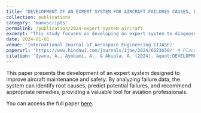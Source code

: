 ```yaml
---
title: "DEVELOPMENT OF AN EXPERT SYSTEM FOR AIRCRAFT FAILURES CAUSES, PREDICTIONS, AND REMEDIES"
collection: publications
category: 'manuscripts'
permalink: /publication/2024-expert-system-aircraft
excerpt: "This study focuses on developing an expert system to diagnose, predict, and suggest remedies for aircraft failures, enhancing aviation safety and maintenance efficiency."
date: 2024-01-01
venue: 'International Journal of Aerospace Engineering (IJASE)'
paperurl: 'https://www.hindawi.com/journals/ijae/2024/6623658/' # Placeholder link, replace with actual
citation: 'Iyanu, A., Ayobami, A., & Abiola, A. (2024). &quot;DEVELOPMENT OF AN EXPERT SYSTEM FOR AIRCRAFT FAILURES CAUSES, PREDICTIONS, AND REMEDIES.&quot; <i>International Journal of Aerospace Engineering (IJASE)</i>, 2(1).'
---
```


This paper presents the development of an expert system designed to improve aircraft maintenance and safety. By analyzing failure data, the system can identify root causes, predict potential failures, and recommend appropriate remedies, providing a valuable tool for aviation professionals.

You can access the full paper [here](https://www.hindawi.com/journals/ijae/2024/6623658/). 